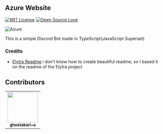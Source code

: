 ## Azure Website

[![MIT License](https://img.shields.io/badge/license-AGPLV3-blue.svg?color=1bcc1b)](https://choosealicense.com/licenses/agpl-3.0/)
[![Open Source Love](https://badges.frapsoft.com/os/v1/open-source.png?v=103)](https://github.com/ellerbrock/open-source-badges/)

<img src="https://i.imgur.com/YOyePqx.gif" alt="Azure" title="Azure" align="center"/>

This is a simple Discord Bot made in TypeScript(JavaScript Superset)

### Credits

  * [Elytra Readme](https://github.com/Elytra-Server/Elytra/blob/develop/README.md) i don't know how to create beautiful readme, so I based it on the readme of the Elytra project


## Contributors

<!-- ALL-CONTRIBUTORS-LIST:START - Do not remove or modify this section -->
<!-- prettier-ignore-start -->
<!-- markdownlint-disable -->
<table>
  <tr>
    <td align="center"><a href="https://github.com/ghostakari-s"><img src="https://avatars1.githubusercontent.com/u/54871261?s=400&u=fd380c37859f451bb8735407db0a913426c84b4b&v=4" width="100px;" alt=""/><br /><sub><b>ghostakari-s</b></sub></a><br />

<!-- markdownlint-enable -->
<!-- prettier-ignore-end -->
<!-- ALL-CONTRIBUTORS-LIST:END -->

